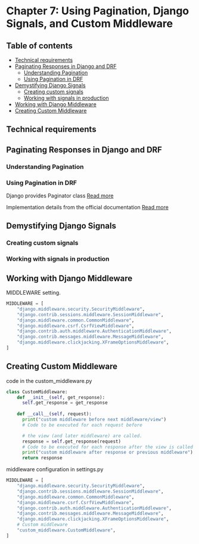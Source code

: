 # Chapter 7: Using Pagination, Django Signals, and Custom Middleware

## Table of contents
* [Technical requirements](#technical-requirements)
* [Paginating Responses in Django and DRF](#paginating-responses-in-django-and-drf)
  * [Understanding Pagination](#understanding-pagination)
  * [Using Pagination in DRF](#using-pagination-in-drf)
* [Demystifying Django Signals](#demystifying-django-signals)
  * [Creating custom signals](#creating-custom-signals)
  * [Working with signals in production](#working-with-signals-in-production)
* [Working with Django Middleware](#working-with-django-middleware)
* [Creating Custom Middleware](#creating-custom-middleware)


## Technical requirements


## Paginating Responses in Django and DRF

### Understanding Pagination


### Using Pagination in DRF
Django provides Paginator class [Read more](https://docs.djangoproject.com/en/stable/topics/pagination/)

Implementation details from the official documentation [Read more](https://www.django-rest-framework.org/api-guide/pagination/) 


## Demystifying Django Signals


### Creating custom signals


### Working with signals in production


## Working with Django Middleware

MIDDLEWARE setting.
```python
MIDDLEWARE = [ 
    "django.middleware.security.SecurityMiddleware", 
    "django.contrib.sessions.middleware.SessionMiddleware", 
    "django.middleware.common.CommonMiddleware", 
    "django.middleware.csrf.CsrfViewMiddleware", 
    "django.contrib.auth.middleware.AuthenticationMiddleware", 
    "django.contrib.messages.middleware.MessageMiddleware", 
    "django.middleware.clickjacking.XFrameOptionsMiddleware", 
] 
```


## Creating Custom Middleware

code in the custom_middleware.py
```python
class CustomMiddleware: 
    def __init__(self, get_response): 
      self.get_response = get_response 
 
    def __call__(self, request): 
      print("custom middleware before next middleware/view") 
      # Code to be executed for each request before 

      # the view (and later middleware) are called. 
      response = self.get_response(request) 
      # Code to be executed for each response after the view is called 
      print("custom middleware after response or previous middleware") 
      return response 
```

middleware configuration in settings.py
```python
MIDDLEWARE = [ 
    "django.middleware.security.SecurityMiddleware", 
    "django.contrib.sessions.middleware.SessionMiddleware", 
    "django.middleware.common.CommonMiddleware", 
    "django.middleware.csrf.CsrfViewMiddleware", 
    "django.contrib.auth.middleware.AuthenticationMiddleware", 
    "django.contrib.messages.middleware.MessageMiddleware", 
    "django.middleware.clickjacking.XFrameOptionsMiddleware", 
    # Custom middleware 
    "custom_middleware.CustomMiddleware", 
] 
```

